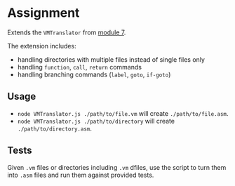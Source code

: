 # Assignment

Extends the `VMTranslator` from [module 7](../07/README.md).

The extension includes:

- handling directories with multiple files instead of single files only
- handling `function`, `call`, `return` commands
- handling branching commands (`label`, `goto`, `if-goto`)

## Usage

- `node VMTranslator.js ./path/to/file.vm` will create `./path/to/file.asm`.
- `node VMTranslator.js ./path/to/directory` will create `./path/to/directory.asm`.

## Tests

Given `.vm` files or directories including `.vm` dfiles, use the script to turn them into `.asm` files and run them against provided tests.
